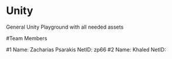 # Unity
General Unity Playground with all needed assets

#Team Members

#1
Name: Zacharias Psarakis
NetID: zp66
#2
Name: Khaled
NetID: 

